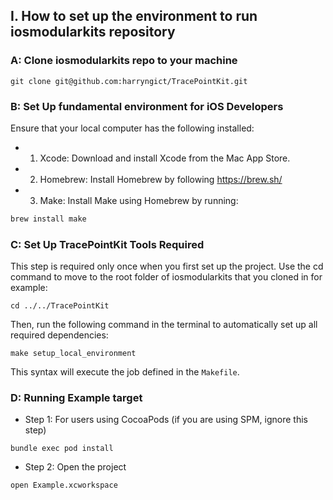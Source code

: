 ## I. How to set up the environment to run iosmodularkits repository
### A: Clone iosmodularkits repo to your machine

```Script
git clone git@github.com:harryngict/TracePointKit.git
```

### B: Set Up fundamental environment for iOS Developers
Ensure that your local computer has the following installed:

- 1. Xcode: Download and install Xcode from the Mac App Store.
- 2. Homebrew: Install Homebrew by following https://brew.sh/
- 3. Make: Install Make using Homebrew by running:

```sh
brew install make
```

### C: Set Up TracePointKit Tools Required

This step is required only once when you first set up the project. Use the cd command to move to the root folder of iosmodularkits that you cloned in for example:
```script
cd ../../TracePointKit
```

Then, run the following command in the terminal to automatically set up all required dependencies:

```script
make setup_local_environment
```

This syntax will execute the job defined in the `Makefile`.

### D: Running Example target

- Step 1: For users using CocoaPods (if you are using SPM, ignore this step)
``` 
bundle exec pod install
```
- Step 2: Open the project
```
open Example.xcworkspace
``` 

